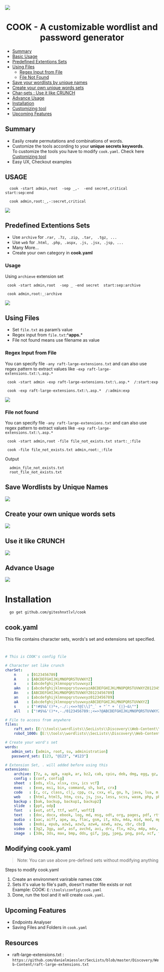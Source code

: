 <img src="./images/01.png">

<h1 align="center">COOK - A customizable wordlist and password generator</h1>


- [Summary](#summary)
- [Basic Usage](#usage)
- [Predefined Extentions Sets](#predefined-extentions-sets)
- [Using Files](#using-files)
  - [Regex Input from File](#regex-input-from-file)
  - [File Not Found](#regex-input-from-file)
- [Save your wordlists by unique names](#save-wordlists-by-unique-names)
- [Create your own unique words sets](#create-your-own-unique-words-sets)
- [Char-sets : Use it like CRUNCH](#use-it-like-crunch)
- [Advance Usage](#advance-usage)
- [Installation](#installation)
- [Customizing tool](#modifying-cookyaml)
- [Upcoming Features](#upcoming-features)


## Summary
- Easily create permutations and combinations of words.
- Customize the tools according to your **unique secrets keywords**.   
  To customize the tools you have to modify `cook.yaml`. Check here [Customizing tool](#modifying-cookyaml)
- Easy UX, Checkout examples

## USAGE
  ```
    cook -start admin,root  -sep _,-  -end secret,critical  start:sep:end
  ```
  ```
    cook admin,root:_,-:secret,critical
  ```
  
<img src="./images/02.png">


## Predefined Extentions Sets
  - Use `archive` for `.rar, .7z, .zip, .tar,  .tgz, ...`  
  - Use `web` for `.html, .php, .aspx, .js, .jsx, .jsp, ...`
  - Many More...
  - Create your own category in **cook.yaml**

  ### Usage
  Using `archieve` extension set
  ```
   cook -start admin,root  -sep _ -end secret  start:sep:archive
  ```
  ```
   cook admin,root:_:archive
  ```
  
<img src="./images/03.png">


## Using Files
  - Set `file.txt` as param’s value
  - Regex input from `file.txt`:**^apps.***
  - File not found means use filename as value

  ### Regex Input from File  
  You can specify file `-any raft-large-extensions.txt` and can also use regex pattern to extract values like `-exp raft-large-extensions.txt:\.asp.*`
  ```
   cook -start admin -exp raft-large-extensions.txt:\.asp.*  /:start:exp
  ```
  ```
   cook -exp raft-large-extensions.txt:\.asp.*  /:admin:exp
  ```
<img src="./images/07.png">

  ### File not found  
  You can specify file `-any raft-large-extensions.txt` and can also use regex pattern to extract values like `-exp raft-large-extensions.txt:\.asp.*`
  ```
   cook -start admin,root -file file_not_exists.txt start:_:file
  ```
  ```
   cook -file file_not_exists.txt admin,root:_:file
  ```
  Output
  ```
    admin_file_not_exists.txt
    root_file_not_exists.txt
  ```

## Save Wordlists by Unique Names  

<img src="./images/05.png">

## Create your own unique words sets  

<img src="./images/06.png">

## Use it like CRUNCH  

<img src="./images/08.png">

## Advance Usage  

<img src="./images/09.png">


# Installation
```
  go get github.com/giteshnxtlvl/cook
```

## cook.yaml
This file contains character sets, words's set and extensions set specified.
```yaml


# This is COOK's config file

# Character set like crunch
charSet:
    n     : [0123456789]
    A     : [ABCDEFGHIJKLMNOPQRSTUVWXYZ]
    a     : [abcdefghijklmnopqrstuvwxyz]
    aAn   : [abcdefghijklmnopqrstuvwxyzABCDEFGHIJKLMNOPQRSTUVWXYZ0123456789]
    An    : [ABCDEFGHIJKLMNOPQRSTUVWXYZ0123456789]
    an    : [abcdefghijklmnopqrstuvwxyz0123456789]
    aA    : [abcdefghijklmnopqrstuvwxyzABCDEFGHIJKLMNOPQRSTUVWXYZ]
    s     : ["!#$%&'()*+,-./:;<=>?@[\\]^_` + "`" + `{|}~&\""]
    all   : ["!#$%&'()*+,-./0123456789:;<=>?@ABCDEFGHIJKLMNOPQRSTUVWXYZ[\\]^_` + "`" + `abcdefghijklmnopqrstuvwxyz{|}~\""]

# File to access from anywhere
files:
    raft_ext: [E:\\tools\\wordlists\\SecLists\\Discovery\\Web-Content\\raft-large-extensions.txt]
    robot_1000: [E:\\tools\\wordlists\\SecLists\\Discovery\\Web-Content\\RobotsDisallowed-Top1000.txt]

# Create your word's set
words:
   admin_set: [admin, root, su, administration]
   password_set: [123, "@123", "#123"]

# Extension Set, . will added before using this
extensions:
    archive: [7z, a, apk, xapk, ar, bz2, cab, cpio, deb, dmg, egg, gz, iso, jar, lha, mar, pea, rar, rpm, s7z, shar, tar, tbz2, tgz, tlz, war, whl, xpi, zip, zipx, xz, pak]
    config : [conf, config]
    sheet  : [ods, xls, xlsx, csv, ics vcf]
    exec   : [exe, msi, bin, command, sh, bat, crx]
    code   : [c, cc, class, clj, cpp, cs, cxx, el, go, h, java, lua, m, m4, php, php3, php5, php7, pl, po, py, rb, rs, sh, swift, vb, vcxproj, xcodeproj, xml, diff, patch, js, jsx]
    web    : [html, html5, htm, css, js, jsx, less, scss, wasm, php, php3, php5, php7]
    backup : [bak, backup, backup1, backup2]
    slide  : [ppt, odp]
    font   : [eot, otf, ttf, woff, woff2]
    text   : [doc, docx, ebook, log, md, msg, odt, org, pages, pdf, rtf, rst, tex, txt, wpd, wps]
    audio  : [aac, aiff, ape, au, flac, gsm, it, m3u, m4a, mid, mod, mp3, mpa, pls, ra, s3m, sid, wav, wma, xm]
    book   : [mobi, epub, azw1, azw3, azw4, azw6, azw, cbr, cbz]
    video  : [3g2, 3gp, aaf, asf, avchd, avi, drc, flv, m2v, m4p, m4v, mkv, mng, mov, mp2, mp4, mpe, mpeg, mpg, mpv, mxf, nsv, ogg, ogv, ogm, qt, rm, rmvb, roq, srt, svi, vob, webm, wmv, yuv]
    image  : [3dm, 3ds, max, bmp, dds, gif, jpg, jpeg, png, psd, xcf, tga, thm, tif, tiff, yuv, ai, eps, ps, svg, dwg, dxf, gpx, kml, kmz, webp]
```
## Modifying cook.yaml
> Note: You can use above pre-defined sets without modifying anything

Steps to modify cook.yaml 
1. Create an environment varirable names `COOK` 
2. Sets it's value to file's path, doesn't matter file exists or not  
   Example: COOK: `E:\tools\config\cook.yaml`
3. Done, run the tool and it will create `cook.yaml`.

## Upcoming Features
- Endpoints Analyser
- Saving Files and Folders in `cook.yaml`

## Resources
- raft-large-extensions.txt : `https://github.com/danielmiessler/SecLists/blob/master/Discovery/Web-Content/raft-large-extensions.txt`

